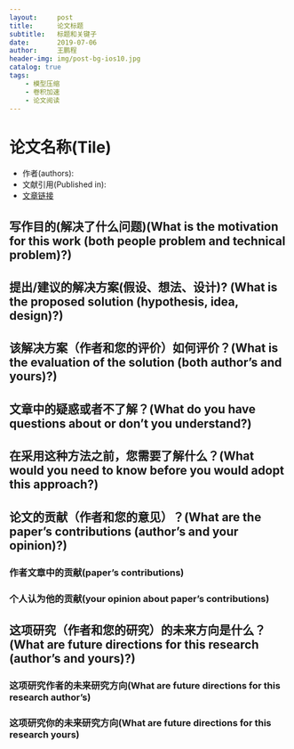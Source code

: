 ```yaml
---
layout:     post
title:      论文标题
subtitle:   标题和关键子
date:       2019-07-06
author:     王鹏程
header-img: img/post-bg-ios10.jpg
catalog: true
tags:
    - 模型压缩
    - 卷积加速
    - 论文阅读
---
```


# 论文名称(Tile)

- 作者(authors):
- 文献引用(Published in):
- [文章链接]()


## 写作目的(解决了什么问题)(What is the motivation for this work (both people problem and technical problem)?)





## 提出/建议的解决方案(假设、想法、设计)? (What is the proposed solution (hypothesis, idea, design)?)





## 该解决方案（作者和您的评价）如何评价？(What is the evaluation of the solution (both author’s and yours)?)


## 文章中的疑惑或者不了解？(What do you have questions about or don’t you understand?)

## 在采用这种方法之前，您需要了解什么？(What would you need to know before you would adopt this approach?)

## 论文的贡献（作者和您的意见）？(What are the paper’s contributions (author’s and your opinion)?)

### 作者文章中的贡献(paper’s contributions)


### 个人认为他的贡献(your opinion about paper’s contributions)


## 这项研究（作者和您的研究）的未来方向是什么？(What are future directions for this research (author’s and yours)?)

### 这项研究作者的未来研究方向(What are future directions for this research author’s)

### 这项研究你的未来研究方向(What are future directions for this research yours)